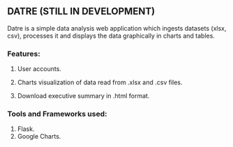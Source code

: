 ## **DATRE (STILL IN DEVELOPMENT)**

Datre is a simple data analysis web application which ingests datasets (xlsx, csv), processes it and displays the data
graphically in charts and tables.

### **Features:**

1. User accounts.
   
2. Charts visualization of data read from .xlsx and .csv files.

3. Download executive summary in .html format.


### **Tools and Frameworks used:**
1. Flask.
2. Google Charts.